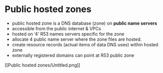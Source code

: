 # Public hosted zones

- public hosted zone is a DNS database (zone) on **public name servers**
- accessible from the public internet & VPCs
- hosted on  ‘4’ R53 names servers specific for the zone
- allocate 4 public name server where the zone files are hosted.
- create resource records (actual items of data DNS uses) within hosted zone
- externally registered domains can point at R53 public zone

[[Public hosted zones/Untitled.png]]
